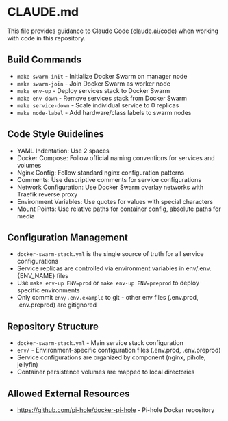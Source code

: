 # CLAUDE.md

This file provides guidance to Claude Code (claude.ai/code) when working with code in this repository.

## Build Commands
- `make swarm-init` - Initialize Docker Swarm on manager node
- `make swarm-join` - Join Docker Swarm as worker node
- `make env-up` - Deploy services stack to Docker Swarm
- `make env-down` - Remove services stack from Docker Swarm
- `make service-down` - Scale individual service to 0 replicas
- `make node-label` - Add hardware/class labels to swarm nodes

## Code Style Guidelines
- YAML Indentation: Use 2 spaces
- Docker Compose: Follow official naming conventions for services and volumes
- Nginx Config: Follow standard nginx configuration patterns
- Comments: Use descriptive comments for service configurations
- Network Configuration: Use Docker Swarm overlay networks with Traefik reverse proxy
- Environment Variables: Use quotes for values with special characters
- Mount Points: Use relative paths for container config, absolute paths for media

## Configuration Management
- `docker-swarm-stack.yml` is the single source of truth for all service configurations
- Service replicas are controlled via environment variables in env/.env.{ENV_NAME} files
- Use `make env-up ENV=prod` or `make env-up ENV=preprod` to deploy specific environments
- Only commit `env/.env.example` to git - other env files (.env.prod, .env.preprod) are gitignored

## Repository Structure
- `docker-swarm-stack.yml` - Main service stack configuration
- `env/` - Environment-specific configuration files (.env.prod, .env.preprod)
- Service configurations are organized by component (nginx, pihole, jellyfin)
- Container persistence volumes are mapped to local directories

## Allowed External Resources
- https://github.com/pi-hole/docker-pi-hole - Pi-hole Docker repository